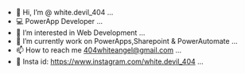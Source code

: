 - 👋 Hi, I’m @ white.devil_404 ...
- 💻 PowerApp Developer ...
- 👀 I’m interested in Web Development ...
- 🌱 I’m currently work on PowerApps,Sharepoint & PowerAutomate ...
- 📫 How to reach me 404whiteangel@gmail.com ...
- 📸 Insta id: https://www.instagram.com/white.devil_404 ...
